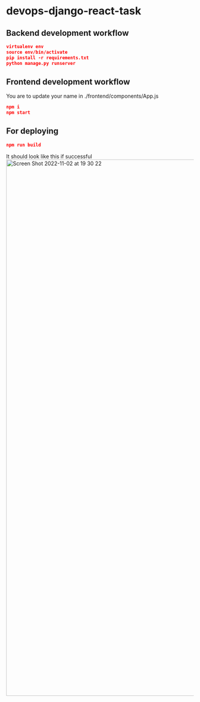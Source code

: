 # devops-django-react-task

## Backend development workflow

```json
virtualenv env
source env/bin/activate
pip install -r requirements.txt
python manage.py runserver
```

## Frontend development workflow

You are to update your name in ./frontend/components/App.js

```json
npm i
npm start
```

## For deploying

```json
npm run build
```

It should look like this if successful
<img width="1440" alt="Screen Shot 2022-11-02 at 19 30 22" src="https://user-images.githubusercontent.com/66765302/199572589-43bd05b7-95a6-455c-bc25-3cd437c95339.png">
